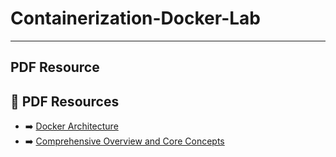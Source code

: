 # Containerization-Docker-Lab

---

## PDF Resource
## 📂 PDF Resources  

- ➡️ [Docker Architecture]()
- ➡️ [Comprehensive Overview and Core Concepts]()
